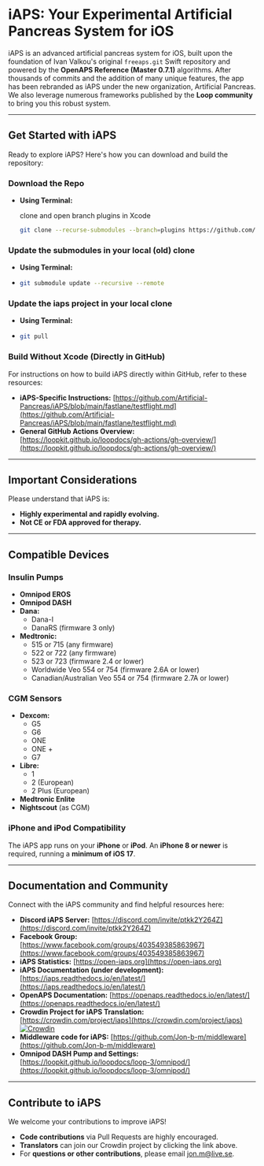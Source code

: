 # iAPS: Your Experimental Artificial Pancreas System for iOS

iAPS is an advanced artificial pancreas system for iOS, built upon the foundation of Ivan Valkou's original `freeaps.git` Swift repository and powered by the **OpenAPS Reference (Master 0.7.1)** algorithms. After thousands of commits and the addition of many unique features, the app has been rebranded as iAPS under the new organization, Artificial Pancreas. We also leverage numerous frameworks published by the **Loop community** to bring you this robust system.

-----

## Get Started with iAPS

Ready to explore iAPS? Here's how you can download and build the repository:

### Download the Repo

  * **Using Terminal:**

    clone and open branch plugins in Xcode
    ```bash
    git clone --recurse-submodules --branch=plugins https://github.com/artificial-pancreas/iaps.git && cd iaps && xed .
    ```
### Update the submodules in your local (old) clone 

  * **Using Terminal:**
  * 
    ```bash
    git submodule update --recursive --remote
    ```

### Update the iaps project in your local clone 

  * **Using Terminal:**
  * 
    ```bash
    git pull
    ```
  
### Build Without Xcode (Directly in GitHub)

For instructions on how to build iAPS directly within GitHub, refer to these resources:

  * **iAPS-Specific Instructions:** [https://github.com/Artificial-Pancreas/iAPS/blob/main/fastlane/testflight.md](https://github.com/Artificial-Pancreas/iAPS/blob/main/fastlane/testflight.md)
  * **General GitHub Actions Overview:** [https://loopkit.github.io/loopdocs/gh-actions/gh-overview/](https://loopkit.github.io/loopdocs/gh-actions/gh-overview/)

-----

## Important Considerations

Please understand that iAPS is:

  * **Highly experimental and rapidly evolving.**
  * **Not CE or FDA approved for therapy.**

-----

## Compatible Devices

### Insulin Pumps

  * **Omnipod EROS**
  * **Omnipod DASH**
  * **Dana:**
      * Dana-I
      * DanaRS (firmware 3 only)
  * **Medtronic:**
      * 515 or 715 (any firmware)
      * 522 or 722 (any firmware)
      * 523 or 723 (firmware 2.4 or lower)
      * Worldwide Veo 554 or 754 (firmware 2.6A or lower)
      * Canadian/Australian Veo 554 or 754 (firmware 2.7A or lower)

### CGM Sensors

  * **Dexcom:**
      * G5
      * G6
      * ONE
      * ONE +
      * G7
  * **Libre:**
      * 1
      * 2 (European)
      * 2 Plus (European)
  * **Medtronic Enlite**
  * **Nightscout** (as CGM)

### iPhone and iPod Compatibility

The iAPS app runs on your **iPhone** or **iPod**. An **iPhone 8 or newer** is required, running a **minimum of iOS 17**.

-----

## Documentation and Community

Connect with the iAPS community and find helpful resources here:

  * **Discord iAPS Server:** [https://discord.com/invite/ptkk2Y264Z](https://discord.com/invite/ptkk2Y264Z)
  * **Facebook Group:** [https://www.facebook.com/groups/403549385863967](https://www.facebook.com/groups/403549385863967)
  * **iAPS Statistics:** [https://open-iaps.org](https://open-iaps.org)
  * **iAPS Documentation (under development):** [https://iaps.readthedocs.io/en/latest/](https://iaps.readthedocs.io/en/latest/)
  * **OpenAPS Documentation:** [https://openaps.readthedocs.io/en/latest/](https://openaps.readthedocs.io/en/latest/)
  * **Crowdin Project for iAPS Translation:** [https://crowdin.com/project/iaps](https://crowdin.com/project/iaps)
    [](https://crowdin.com/project/iaps) [![Crowdin](https://badges.crowdin.net/iaps/localized.svg)](https://crowdin.com/project/iaps)
  * **Middleware code for iAPS:** [https://github.com/Jon-b-m/middleware](https://github.com/Jon-b-m/middleware)
  * **Omnipod DASH Pump and Settings:** [https://loopkit.github.io/loopdocs/loop-3/omnipod/](https://loopkit.github.io/loopdocs/loop-3/omnipod/)

-----

## Contribute to iAPS

We welcome your contributions to improve iAPS\!

  * **Code contributions** via Pull Requests are highly encouraged.
  * **Translators** can join our Crowdin project by clicking the link above.
  * For **questions or other contributions**, please email jon.m@live.se.
